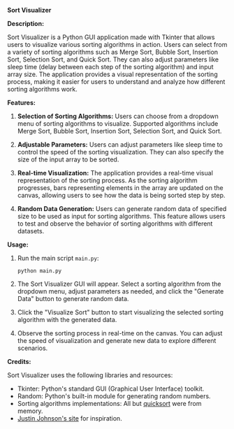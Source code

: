 **Sort Visualizer**

**Description:**

Sort Visualizer is a Python GUI application made with Tkinter that allows users to visualize various sorting algorithms in action. Users can select from a variety of sorting algorithms such as Merge Sort, Bubble Sort, Insertion Sort, Selection Sort, and Quick Sort. They can also adjust parameters like sleep time (delay between each step of the sorting algorithm) and input array size. The application provides a visual representation of the sorting process, making it easier for users to understand and analyze how different sorting algorithms work.

**Features:**

1. **Selection of Sorting Algorithms:** Users can choose from a dropdown menu of sorting algorithms to visualize. Supported algorithms include Merge Sort, Bubble Sort, Insertion Sort, Selection Sort, and Quick Sort.

2. **Adjustable Parameters:** Users can adjust parameters like sleep time to control the speed of the sorting visualization. They can also specify the size of the input array to be sorted.

3. **Real-time Visualization:** The application provides a real-time visual representation of the sorting process. As the sorting algorithm progresses, bars representing elements in the array are updated on the canvas, allowing users to see how the data is being sorted step by step.

4. **Random Data Generation:** Users can generate random data of specified size to be used as input for sorting algorithms. This feature allows users to test and observe the behavior of sorting algorithms with different datasets.

**Usage:**

1. Run the main script `main.py`:
   ```
   python main.py
   ```

2. The Sort Visualizer GUI will appear. Select a sorting algorithm from the dropdown menu, adjust parameters as needed, and click the "Generate Data" button to generate random data.

3. Click the "Visualize Sort" button to start visualizing the selected sorting algorithm with the generated data.

4. Observe the sorting process in real-time on the canvas. You can adjust the speed of visualization and generate new data to explore different scenarios.

**Credits:**

Sort Visualizer uses the following libraries and resources:
- Tkinter: Python's standard GUI (Graphical User Interface) toolkit.
- Random: Python's built-in module for generating random numbers.
- Sorting algorithms implementations: All but [quicksort](https://www.geeksforgeeks.org/quick-sort/) were from memory.
- [Justin Johnson's site](https://cs.stanford.edu/people/jcjohns/sorting.js/) for inspiration.

